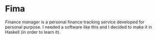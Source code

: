 # Fima
*Fi*nance *ma*nager is a personal finance tracking service developed for personal purpose. I needed a software like this and I decided to make it in Haskell (in order to learn it).
